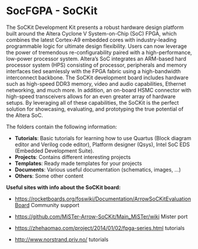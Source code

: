 # SocFGPA - SoCKit

The SoCKit Development Kit presents a robust hardware design platform built around the Altera Cyclone V System-on-Chip (SoC) FPGA, which combines the latest Cortex-A9 embedded cores with industry-leading programmable logic for ultimate design flexibility. Users can now leverage the power of tremendous re-configurability paired with a high-performance, low-power processor system. Altera’s SoC integrates an ARM-based hard processor system (HPS) consisting of processor, peripherals and memory interfaces tied seamlessly with the FPGA fabric using a high-bandwidth interconnect backbone. The SoCKit development board includes hardware such as high-speed DDR3 memory, video and audio capabilities, Ethernet networking, and much more. In addition, an on-board HSMC connector with high-speed transceivers allows for an even greater array of hardware setups. By leveraging all of these capabilities, the SoCKit is the perfect solution for showcasing, evaluating, and prototyping the true potential of the Altera SoC.

The folders contain the following information:

* **Tutorials**: Basic tutorials for learning how to use Quartus (Block diagram editor and Verilog code editor), Platform designer (Qsys), Intel SoC EDS (Embedded Development Suite).
* **Projects**: Contains different interesting projects
* **Templates**: Ready made templates for your projects
* **Documents**: Various useful documentation (schematics, images, ...)
* **Others**: Some other content 

**Useful sites with info about the SoCKit board:**

* https://rocketboards.org/foswiki/Documentation/ArrowSoCKitEvaluationBoard Community support
* https://github.com/MiSTer-Arrow-SoCKit/Main_MiSTer/wiki  Mister port
* https://zhehaomao.com/project/2014/01/02/fpga-series.html  tutorials

* http://www.norstrand.priv.no/ tutorials